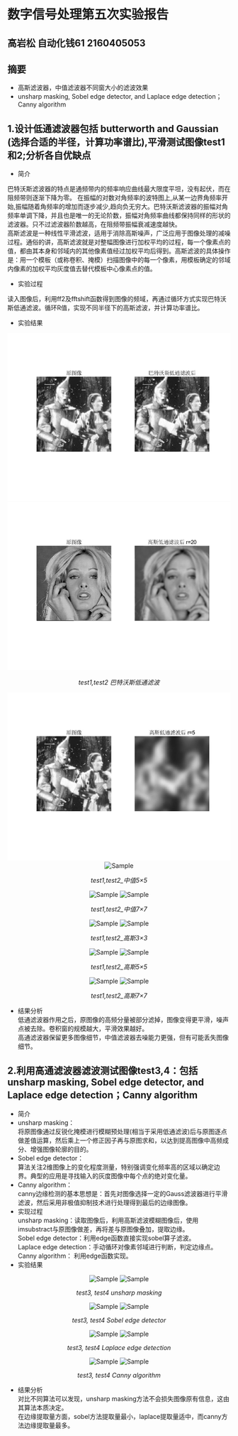 # 数字信号处理第五次实验报告  
## 高岩松 自动化钱61 2160405053  
## 摘要  
 - 高斯滤波器，中值滤波器不同窗大小的滤波效果  
 - unsharp masking, Sobel edge detector, and Laplace edge detection；Canny algorithm
## 1.设计低通滤波器包括 butterworth and Gaussian (选择合适的半径，计算功率谱比),平滑测试图像test1和2;分析各自优缺点  
 - 简介  
 
巴特沃斯滤波器的特点是通频带内的频率响应曲线最大限度平坦，没有起伏，而在阻频带则逐渐下降为零。 在振幅的对数对角频率的波特图上,从某一边界角频率开始,振幅随着角频率的增加而逐步减少,趋向负无穷大。巴特沃斯滤波器的振幅对角频率单调下降，并且也是唯一的无论阶数，振幅对角频率曲线都保持同样的形状的滤波器。只不过滤波器阶数越高，在阻频带振幅衰减速度越快。  
高斯滤波是一种线性平滑滤波，适用于消除高斯噪声，广泛应用于图像处理的减噪过程。通俗的讲，高斯滤波就是对整幅图像进行加权平均的过程，每一个像素点的值，都由其本身和邻域内的其他像素值经过加权平均后得到。高斯滤波的具体操作是：用一个模板（或称卷积、掩模）扫描图像中的每一个像素，用模板确定的邻域内像素的加权平均灰度值去替代模板中心像素点的值。  

 - 实验过程  
 
 读入图像后，利用ff2及fftshift函数得到图像的频域，再通过循环方式实现巴特沃斯低通滤波。循环R值，实现不同半径下的高斯滤波，并计算功率谱比。  
 - 实验结果  
 
 <p align="center">
    <img src="https://github.com/edwin98/hw5/blob/master/img/test1_%E5%B7%B4%E7%89%B9%E6%B2%83%E6%96%AF%E4%BD%8E%E9%80%9A.jpg" alt="Sample">
    <img src="https://github.com/edwin98/hw5/blob/master/img/test2_%E9%AB%98%E6%96%AF%E4%BD%8E%E9%80%9Ar%3D20.jpg" alt="Sample">
    <p align="center">
        <em>test1,test2 巴特沃斯低通滤波</em>
    </p>
</p>

 <p align="center">
    <img src="https://github.com/edwin98/hw5/blob/master/img/test1_%E9%AB%98%E6%96%AF%E4%BD%8E%E9%80%9Ar%3D5.jpg" alt="Sample">
    <img src="https://github.com/edwin98/hw4/tree/master/img/test2_中值5×5.jpg." alt="Sample" >
    <p align="center">
        <em>test1,test2_中值5×5</em>
    </p>
</p>

 <p align="center">
    <img src="https://github.com/edwin98/hw4/tree/master/img/test1_中值7×7.jpg" alt="Sample">
    <img src="https://github.com/edwin98/hw4/tree/master/img/test2_中值7×7.jpg" alt="Sample" >
    <p align="center">
        <em>test1,test2_中值7×7</em>
    </p>
</p>

 <p align="center">
    <img src="https://github.com/edwin98/hw4/tree/master/img/test1_高斯滤波3×3.jpg" alt="Sample" >
    <img src="https://github.com/edwin98/hw4/tree/master/img/test2_高斯滤波3×3.jpg" alt="Sample" >
    <p align="center">
        <em>test1,test2_高斯3×3</em>
    </p>
</p>

 <p align="center">
    <img src="https://github.com/edwin98/hw4/tree/master/img/test1_高斯滤波5×5.jpg" alt="Sample"  >
    <img src="https://github.com/edwin98/hw4/tree/master/img/test2_高斯滤波5×5.jpg" alt="Sample"  >
    <p align="center">
        <em>test1,test2_高斯5×5</em>
    </p>
</p>

 <p align="center">
    <img src="https://github.com/edwin98/hw4/tree/master/img/test1_高斯滤波7×7.jpg" alt="Sample"  >
    <img src="https://github.com/edwin98/hw4/tree/master/img/test2_高斯滤波7×7.jpg" alt="Sample"  >
    <p align="center">
        <em>test1,test2_高斯7×7</em>
    </p>
</p>  

- 结果分析  
低通滤波器作用之后，原图像的高频分量被部分滤掉，图像变得更平滑，噪声点被去除。卷积窗的规模越大，平滑效果越好。  
高通滤波器保留更多图像细节，中值滤波器去噪能力更强，但有可能丢失图像细节。

## 2.利用高通滤波器滤波测试图像test3,4：包括unsharp masking, Sobel edge detector, and Laplace edge detection；Canny algorithm  
- 简介  
 - unsharp masking：  
 将原图像通过反锐化掩模进行模糊预处理(相当于采用低通滤波)后与原图逐点做差值运算，然后乘上一个修正因子再与原图求和，以达到提高图像中高频成分、增强图像轮廓的目的。  
 - Sobel edge detector：  
 算法关注2维图像上的变化程度测量，特别强调变化频率高的区域以确定边界。典型的应用是寻找输入的灰度图像中每个点的绝对变化量。  
 - Canny algorithm：  
 canny边缘检测的基本思想是：首先对图像选择一定的Gauss滤波器进行平滑滤波，然后采用非极值抑制技术进行处理得到最后的边缘图像。  
- 实现过程   
unsharp masking：读取图像后，利用高斯滤波模糊图像后，使用imsubstract与原图像做差，再将差与原图像叠加，提取边缘。   
Sobel edge detector：利用edge函数直接实现sobel算子滤波。  
Laplace edge detection：手动循环对像素邻域进行判断，判定边缘点。  
Canny algorithm： 利用edge函数实现。  
- 实验结果  

 <p align="center">
    <img src="https://github.com/edwin98/hw4/tree/master/img/test3_unsharp masking.jpg" alt="Sample"  >
    <img src="https://github.com/edwin98/hw4/tree/master/img/test4_unsharp masking.jpg" alt="Sample"  >
    <p align="center">
        <em>test3, test4 unsharp masking</em>
    </p>
</p>

 <p align="center">
    <img src="https://github.com/edwin98/hw4/tree/master/img/test3_Sobel edge detector.jpg" alt="Sample"  >
    <img src="https://github.com/edwin98/hw4/tree/master/img/test4_Sobel edge detector.jpg" alt="Sample"  >
    <p align="center">
        <em>test3, test4 Sobel edge detector</em>
    </p>
</p>

 <p align="center">
    <img src="https://github.com/edwin98/hw4/tree/master/img/test3_Laplace edge detection.jpg" alt="Sample"  >
    <img src="https://github.com/edwin98/hw4/tree/master/img/test4_Laplace edge detection.jpg" alt="Sample"  >
    <p align="center">
        <em>test3, test4 Laplace edge detection</em>
    </p>
</p>

 <p align="center">
    <img src="https://github.com/edwin98/hw4/tree/master/img/test3_Canny algorithm.jpg" alt="Sample"  >
    <img src="https://github.com/edwin98/hw4/tree/master/img/test4_Canny algorithm.jpg" alt="Sample"  >
    <p align="center">
        <em>test3, test4 Canny algorithm</em>
    </p>
</p>  

- 结果分析  
对比不同算法可以发现，unsharp masking方法不会损失图像原有信息，这由其算法本质决定。  
在边缘提取量方面，sobel方法提取量最小，laplace提取量适中，而canny方法边缘提取量最多。
